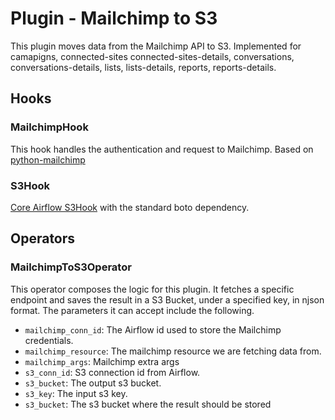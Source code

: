# Plugin - Mailchimp to S3

This plugin moves data from the Mailchimp API to S3. Implemented for  camapigns, connected-sites connected-sites-details, conversations,  conversations-details, lists, lists-details, reports, reports-details.
## Hooks
### MailchimpHook
This hook handles the authentication and request to Mailchimp. Based on [python-mailchimp](https://github.com/charlesthk/python-mailchimp)

### S3Hook
[Core Airflow S3Hook](https://pythonhosted.org/airflow/_modules/S3_hook.html) with the standard boto dependency.

## Operators
### MailchimpToS3Operator
This operator composes the logic for this plugin. It fetches a specific endpoint and saves the result in a S3 Bucket, under a specified key, in
njson format. The parameters it can accept include the following.

- `mailchimp_conn_id`: The Airflow id used to store the Mailchimp credentials.
- `mailchimp_resource`: The mailchimp resource we are fetching data from.
- `mailchimp_args`: Mailchimp extra args
- `s3_conn_id`: S3 connection id from Airflow.  
- `s3_bucket`: The output s3 bucket.  
- `s3_key`: The input s3 key.
- `s3_bucket`: The s3 bucket where the result should be stored
